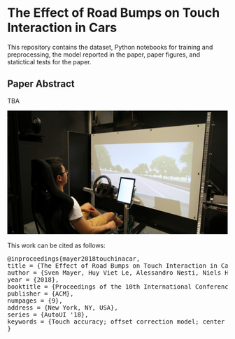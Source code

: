 # The Effect of Road Bumps on Touch Interaction in Cars
This repository contains the dataset, Python notebooks for training and preprocessing, the model reported in the paper, paper figures, and statictical tests for the paper. 

## Paper Abstract
TBA

<img src="https://raw.githubusercontent.com/interactionlab/Touch-Interaction-with-Road-Bumps/master/mayer2018touchinacar.jpg" width="900px"/>

This work can be cited as follows:
<pre>
@inproceedings{mayer2018touchinacar,
title = {The Effect of Road Bumps on Touch Interaction in Cars},
author = {Sven Mayer, Huy Viet Le, Alessandro Nesti, Niels Henze, Heinrich H. B{\"u}lthoff, Lewis L. Chuang},
year = {2018},
booktitle = {Proceedings of the 10th International Conference on Automotive User Interfaces and Interactive Vehicular Applications},
publisher = {ACM},
numpages = {9},
address = {New York, NY, USA},
series = {AutoUI '18},
keywords = {Touch accuracy; offset correction model; center console; in-vehicle touchscreens; on board entertainment system; car}
}
</pre>

